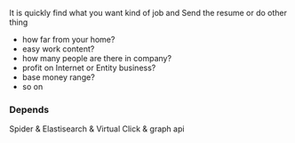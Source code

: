 It is quickly find what you want kind of job and Send the resume or do other thing
- how far from your home?
- easy work content?
- how many people are there in company?
- profit on Internet or Entity business?
- base money range? 
- so on 

### Depends
Spider & Elastisearch & Virtual Click & graph api


